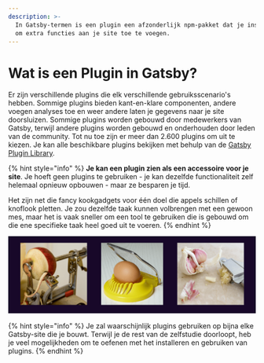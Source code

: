 ```yaml
---
description: >-
  In Gatsby-termen is een plugin een afzonderlijk npm-pakket dat je installeert
  om extra functies aan je site toe te voegen.
---
```


# Wat is een Plugin in Gatsby?

Er zijn verschillende plugins die elk verschillende gebruiksscenario's hebben. Sommige plugins bieden kant-en-klare componenten, andere voegen analyses toe en weer andere laten je gegevens naar je site doorsluizen. Sommige plugins worden gebouwd door medewerkers van Gatsby, terwijl andere plugins worden gebouwd en onderhouden door leden van de community. Tot nu toe zijn er meer dan 2.600 plugins om uit te kiezen. Je kan alle beschikbare plugins bekijken met behulp van de [Gatsby Plugin Library](https://www.gatsbyjs.com/plugins).

{% hint style="info" %}
**Je kan een plugin zien als een accessoire voor je site**. Je hoeft geen plugins te gebruiken - je kan dezelfde functionaliteit zelf helemaal opnieuw opbouwen - maar ze besparen je tijd. 

Het zijn net die fancy kookgadgets voor één doel die appels schillen of knoflook pletten. Je zou dezelfde taak kunnen volbrengen met een gewoon mes, maar het is vaak sneller om een tool te gebruiken die is gebouwd om die ene specifieke taak heel goed uit te voeren.
{% endhint %}

![](<../../.gitbook/assets/image (115).png>)

{% hint style="info" %}
Je zal waarschijnlijk plugins gebruiken op bijna elke Gatsby-site die je bouwt. Terwijl je de rest van de zelfstudie doorloopt, heb je veel mogelijkheden om te oefenen met het installeren en gebruiken van plugins.
{% endhint %}

